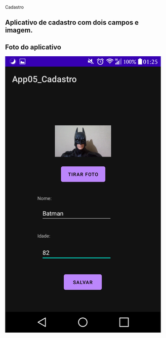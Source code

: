 Cadastro

Aplicativo de cadastro com dois campos e imagem.
---

## Foto do aplicativo

![App](/App05_Cadastro/readme-images/app.png)